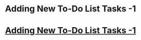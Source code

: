 <h1>Adding New To-Do List Tasks -1</h1>

<h1><a href= 'https://github.com/AvinandanBose/todolistapp_updates/tree/master_nineteen'>Adding New To-Do List Tasks -1</a></h1>
